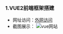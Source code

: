### 1.VUE2前端框架搭建
* 网址访问：[外网访问](http://10.52.49.241/#/)
* 截图展示：
![vue网站](https://images.gitee.com/uploads/images/2019/1231/105717_44da1d5c_2230057.png "26a1bcaead38ca6ff2d2377fbe8ebb5.png")
